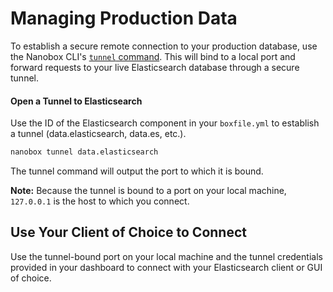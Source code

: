 # Managing Production Data
To establish a secure remote connection to your production database, use the Nanobox CLI's [`tunnel` command](https://docs.nanobox.io/cli/tunnel/). This will bind to a local port and forward requests to your live Elasticsearch database through a secure tunnel.

#### Open a Tunnel to Elasticsearch
Use the ID of the Elasticsearch component in your `boxfile.yml` to establish a tunnel (data.elasticsearch, data.es, etc.).

```bash
nanobox tunnel data.elasticsearch
```

The tunnel command will output the port to which it is bound.

**Note:** Because the tunnel is bound to a port on your local machine, `127.0.0.1` is the host to which you connect.

## Use Your Client of Choice to Connect
Use the tunnel-bound port on your local machine and the tunnel credentials provided in your dashboard to connect with your Elasticsearch client or GUI of choice.
